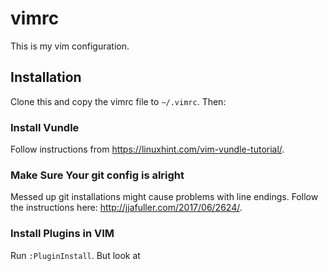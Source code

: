 # vimrc
This is my vim configuration.
## Installation
Clone this and copy the vimrc file to `~/.vimrc`. Then:
### Install Vundle
Follow instructions from https://linuxhint.com/vim-vundle-tutorial/.
### Make Sure Your git config is alright
Messed up git installations might cause problems with line endings. Follow the instructions here: http://jjafuller.com/2017/06/2624/.
### Install Plugins in VIM
Run `:PluginInstall`. But look at
